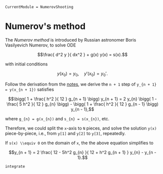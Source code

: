 ```@meta
CurrentModule = NumerovShooting
```

# Numerov's method

The *Numerov method* is introduced by Russian astronomer Boris Vasilyevich Numerov, to solve ODE

```math
\frac{ d^2 y }{ dx^2 } + g(x) y(x) = s(x).
```

with initial conditions

```math
y(x_0) = y_0, \quad y'(x_0) = y_0'.
```

Follow the derivation from the [notes](http://www.fisica.uniud.it/~giannozz/Didattica/MQ/LectureNotes/mq-cap1.pdf), we derive the ``n + 1`` step of ``y_{n + 1} = y(x_{n + 1})`` satisfies

```math
\bigg( 1 + \frac{ h^2 }{ 12 } g_{n + 1} \bigg) y_{n + 1} =
2 y_{n} \bigg( 1 - \frac{ 5 h^2 }{ 12 } g_{n} \bigg) - \bigg( 1 + \frac{ h^2 }{ 12 } g_{n - 1} \bigg) y_{n - 1},
```

where ``g_{n} = g(x_{n})`` and ``s_{n} = s(x_{n})``, etc.

Therefore, we could split the ``x``-axis to ``N`` pieces, and solve the solution ``y(x)`` piece-by-piece, i.e., from `y[1]` and `y[2]` to `y[3]`, repeatedly.

If `s(x) \\equiv 0` on the domain of ``x``, the the above equation simplifies to

```math
y_{n + 1} = 2 \frac{ 12 - 5h^2 g_{n} }{ 12 + h^2 g_{n + 1} } y_{n} - y_{n - 1}.
```

```@docs
integrate
```
